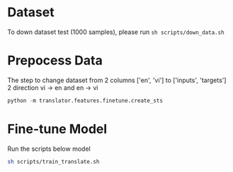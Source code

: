 # Dataset

To down dataset test (1000 samples), please run `sh scripts/down_data.sh`

# Prepocess Data

The step to change dataset from 2 columns ['en', 'vi'] to ['inputs', 'targets'] 2 direction vi -> en and en -> vi

```python
python -m translator.features.finetune.create_sts
```

# Fine-tune Model

Run the scripts below model

```sh
sh scripts/train_translate.sh
```
